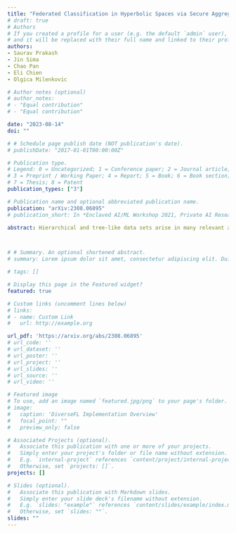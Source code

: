 ```yaml
---
title: "Federated Classification in Hyperbolic Spaces via Secure Aggregation of Convex Hulls"
# draft: true
# Authors
# If you created a profile for a user (e.g. the default `admin` user), write the username (folder name) here 
# and it will be replaced with their full name and linked to their profile.
authors:
- Saurav Prakash
- Jin Sima
- Chao Pan
- Eli Chien
- Olgica Milenkovic

# Author notes (optional)
# author_notes:
# - "Equal contribution"
# - "Equal contribution"

date: "2023-08-14"
doi: ""

# # Schedule page publish date (NOT publication's date).
# publishDate: "2017-01-01T00:00:00Z"

# Publication type.
# Legend: 0 = Uncategorized; 1 = Conference paper; 2 = Journal article;
# 3 = Preprint / Working Paper; 4 = Report; 5 = Book; 6 = Book section;
# 7 = Thesis; 8 = Patent
publication_types: ["3"]

# Publication name and optional abbreviated publication name.
publication: "arXiv:2308.06895"
# publication_short: In *Enclaved AI/ML Workshop 2021, Private AI Research Institute*

abstract: Hierarchical and tree-like data sets arise in many relevant applications, including language processing, graph data mining, phylogeny and genomics. It is known that tree-like data cannot be embedded into Euclidean spaces of finite dimension with small distortion, and that this problem can be mitigated through the use of hyperbolic spaces. When such data also has to be processed in a distributed and privatized setting, it becomes necessary to work with new federated learning methods tailored to hyperbolic spaces. As an initial step towards the development of the field of federated learning in hyperbolic spaces, we propose the first known approach to federated classification in hyperbolic spaces. Our contributions are as follows. First, we develop distributed versions of convex SVM classifiers for Poincar\'e discs. In this setting, the information conveyed from clients to the global classifier are convex hulls of clusters present in individual client data. Second, to avoid label switching issues, we introduce a number-theoretic approach for label recovery based on the so-called integer $B_h$ sequences. Third, we compute the complexity of the convex hulls in hyperbolic spaces to assess the extent of data leakage; at the same time, in order to limit the communication cost for the hulls, we propose a new quantization method for the Poincar\'e disc coupled with Reed-Solomon-like encoding. Fourth, at the server level, we introduce a new approach for aggregating convex hulls of the clients based on balanced graph partitioning. We test our method on a collection of diverse data sets, including hierarchical single-cell RNA-seq data from different patients distributed across different repositories that have stringent privacy constraints. The classification accuracy of our method is up to ~11\% better than its Euclidean counterpart, demonstrating the importance of privacy-preserving learning in hyperbolic spaces.



# # Summary. An optional shortened abstract.
# summary: Lorem ipsum dolor sit amet, consectetur adipiscing elit. Duis posuere tellus ac convallis placerat. Proin tincidunt magna sed ex sollicitudin condimentum.

# tags: []

# Display this page in the Featured widget?
featured: true

# Custom links (uncomment lines below)
# links:
# - name: Custom Link
#   url: http://example.org

url_pdf: 'https://arxiv.org/abs/2308.06895'
# url_code: ''
# url_dataset: ''
# url_poster: ''
# url_project: ''
# url_slides: ''
# url_source: ''
# url_video: ''

# Featured image
# To use, add an image named `featured.jpg/png` to your page's folder. 
# image:
#   caption: 'DiverseFL Implementation Overview'
#   focal_point: ""
#   preview_only: false

# Associated Projects (optional).
#   Associate this publication with one or more of your projects.
#   Simply enter your project's folder or file name without extension.
#   E.g. `internal-project` references `content/project/internal-project/index.md`.
#   Otherwise, set `projects: []`.
projects: []

# Slides (optional).
#   Associate this publication with Markdown slides.
#   Simply enter your slide deck's filename without extension.
#   E.g. `slides: "example"` references `content/slides/example/index.md`.
#   Otherwise, set `slides: ""`.
slides: ""
---
```



<!-- {{% callout note %}}
Click the *Cite* button above to demo the feature to enable visitors to import publication metadata into their reference management software.
{{% /callout %}}

{{% callout note %}}
Create your slides in Markdown - click the *Slides* button to check out the example.
{{% /callout %}}

Supplementary notes can be added here, including [code, math, and images](https://wowchemy.com/docs/writing-markdown-latex/). -->
